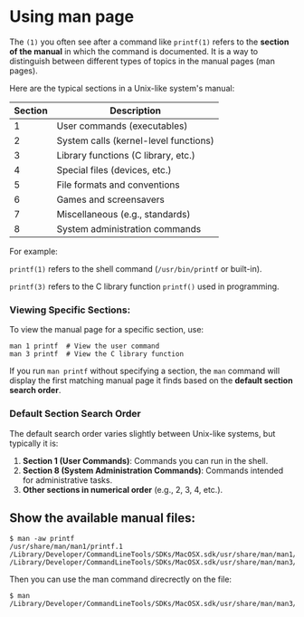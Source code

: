 # Using man page

The `(1)` you often see after a command like `printf(1)` refers to the **section of the manual** in which the command is documented. It is a way to distinguish between different types of topics in the manual pages (man pages). 

Here are the typical sections in a Unix-like system's manual:

| Section | Description                           |
| ------- | ------------------------------------- |
| 1       | User commands (executables)           |
| 2       | System calls (kernel-level functions) |
| 3       | Library functions (C library, etc.)   |
| 4       | Special files (devices, etc.)         |
| 5       | File formats and conventions          |
| 6       | Games and screensavers                |
| 7       | Miscellaneous (e.g., standards)       |
| 8       | System administration commands        |

For example:

`printf(1)` refers to the shell command (`/usr/bin/printf` or built-in).

`printf(3)` refers to the C library function `printf()` used in programming.

### Viewing Specific Sections:

To view the manual page for a specific section, use:

```
man 1 printf  # View the user command
man 3 printf  # View the C library function
```

If you run `man printf` without specifying a section, the `man` command will display the first matching manual page it finds based on the **default section search order**.

### Default Section Search Order

The default search order varies slightly between Unix-like systems, but typically it is:

1. **Section 1 (User Commands)**: Commands you can run in the shell.
2. **Section 8 (System Administration Commands)**: Commands intended for administrative tasks.
3. **Other sections in numerical order** (e.g., 2, 3, 4, etc.).



## Show the available manual files:

```
$ man -aw printf
/usr/share/man/man1/printf.1
/Library/Developer/CommandLineTools/SDKs/MacOSX.sdk/usr/share/man/man1/printf.1
/Library/Developer/CommandLineTools/SDKs/MacOSX.sdk/usr/share/man/man3/printf.3
```

Then you can use the man command direcrectly on the file:

```
$ man /Library/Developer/CommandLineTools/SDKs/MacOSX.sdk/usr/share/man/man3/printf.3
```

